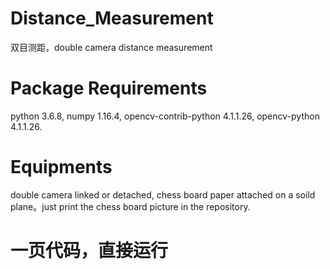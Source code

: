 # Distance_Measurement
双目测距，double camera distance measurement
# Package Requirements
python 3.6.8, numpy 1.16.4, opencv-contrib-python 4.1.1.26, opencv-python 4.1.1.26.
# Equipments
double camera linked or detached, chess board paper attached on a soild plane。just print the chess board picture in the repository.
# 一页代码，直接运行
